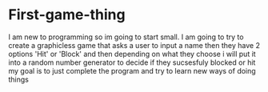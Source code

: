 # First-game-thing
I am new to programming so im going to start small. I am going to try to create a graphicless 
game that asks a user to input a name then they have 2 options 'Hit' or 'Block' and then depending on what 
they choose i will put it into a random number generator to decide if they sucsesfuly blocked or hit
my goal is to just complete the program and try to learn new ways of doing things
